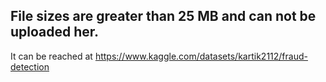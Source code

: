 ## File sizes are greater than 25 MB and can not be uploaded her. 
It can be reached at https://www.kaggle.com/datasets/kartik2112/fraud-detection

